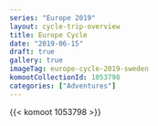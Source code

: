 ```yaml
---
series: "Europe 2019"
layout: cycle-trip-overview
title: Europe Cycle
date: "2019-06-15"
draft: true
gallery: true
imageTag: europe-cycle-2019-sweden
komootCollectionId: 1053798 
categories: ["Adventures"]
---
```


{{< komoot 1053798 >}}